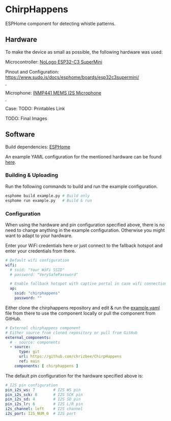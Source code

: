 # ChirpHappens
ESPHome component for detecting whistle patterns.

## Hardware

To make the device as small as possible, the following hardware was used:

Microcontroller: [NoLogo ESP32-C3 SuperMini](https://www.nologo.tech/product/esp32/esp32c3SuperMini/esp32C3SuperMini.html)

Pinout and Configuration: https://www.sudo.is/docs/esphome/boards/esp32c3supermini/

<img src="https://www.nologo.tech/assets/img/esp32/esp32c3supermini/esp32c3.png" style="zoom:25%;" />

Microphone: [INMP441 MEMS I2S Microphone](https://www.berrybase.de/en/inmp441-mems-omnidirektionales-mikrofonmodul-i2s-interface)

<img src="https://www.berrybase.de/thumbnail/9c/b2/9a/1729749963/INMP441MEMSOmnidirektionalesMikrofonmodulI2SInterface-273576_1920x1920.jpg" style="zoom:25%;" />

Case: TODO: Printables Link

TODO: Final Images

## Software

Build dependencies: [ESPHome](https://esphome.io/guides/installing_esphome)

An example YAML configuration for the mentioned hardware can be found [here](example.yaml).

### Building & Uploading

Run the following commands to build and run the example configuration.

```bash
esphome build example.py # Build only
esphome run example.py   # Build & run
```

### Configuration

When using the hardware and pin configuration specified above, there is no need to change anything in the example configuration. Otherwise you might want to adapt to your hardware.

Enter your WiFi credentials here or just connect to the fallback hotspot and enter your credentials from there.

```yaml
# Default wifi configuration
wifi:
  # ssid: "Your WiFi SSID"
  # password: "VerySafePassword"

  # Enable fallback hotspot with captive portal in case wifi connection fails
  ap:
    ssid: "chirphappens"
    password: ""
```

Either clone the chirphappens repository and edit & run the [example.yaml](example,yaml) file from there to use the component locally or pull the component from GitHub.

```yaml
# External chirphappens component
# Either source from cloned repository or pull from GitHub
external_components:
  # - source: components
  - source:
      type: git
      url: https://github.com/chrizbee/ChirpHappens
      ref: main
    components: [ chirphappens ]
```

The default pin configuration for the hardware specified above is:

```yaml
# I2S pin configuration
pin_i2s_ws: 7        # I2S WS pin
pin_i2s_sck: 8       # I2S SCK pin
pin_i2s_sd: 4        # I2S SD pin
pin_i2s_lr: 6        # I2S L/R pin
i2s_channel: left    # I2S channel
i2s_port: I2S_NUM_0  # I2S port
```

